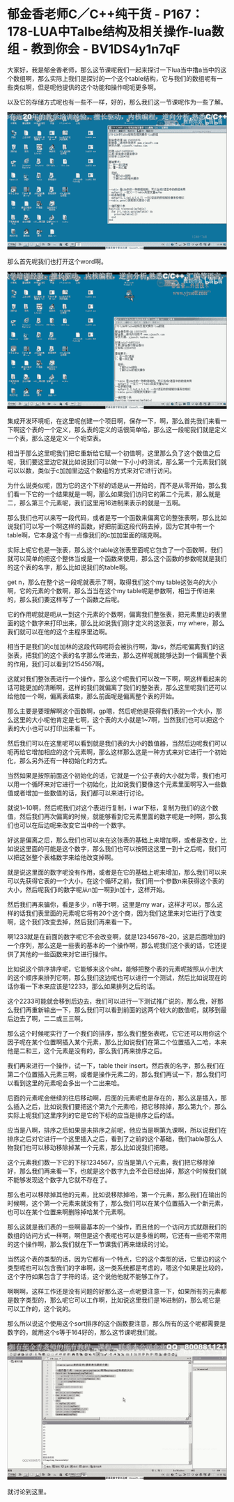 # 郁金香老师C／C++纯干货 - P167：178-LUA中Talbe结构及相关操作-lua数组 - 教到你会 - BV1DS4y1n7qF

大家好，我是郁金香老师，那么这节课呢我们一起来探讨一下lua当中撸a当中的这个数组啊，那么实际上我们是探讨的一个这个table结构，它与我们的数组呢有一些类似啊，但是呢他提供的这个功能和操作呢呃更多啊。

以及它的存储方式呢也有一些不一样，好的，那么我们这一节课呢作为一些了解。

![](img/d72ad17a76c1c8ed2ba75932b1401348_1.png)

那么首先呢我们也打开这个word啊。

![](img/d72ad17a76c1c8ed2ba75932b1401348_3.png)

集成开发环境呃，在这里呢创建一个项目啊，保存一下，啊，那么首先我们来看一下啊这个表的一个定义，那么表的定义的话很简单哈，那么这一段呢我们就是定义一个表，那么这是定义一个呃空表。

相当于那么这里呢我们把它重新给它赋一个初值啊，这里那么负了这个数值之后呢，我们要这里边它就比如说我们可以做一下小小的测试，那么第一个元素我们就可以以数，类似于c加加里边这个数组的方式来对它进行访问。

为什么说类似呢，因为它的这个下标的话是从一开始的，而不是从零开始，那么我们看一下它的一个结果就是一啊，那么如果我们访问它的第二个元素，那么就是二，那么第三个元素呢，我们这里用16进制来表示的就是一五啊。

那么我们也可以来写一段代码，或者是写一个函数来偏离它的整张表啊，那么比如说我们可以写一个啊这样的函数，好把前面这段代码去掉，因为它其中有一个table啊，它本身这个有一点像我们的c加加里面的瑞克啊。

实际上呢它也是一张表，那么这个table这张表里面呢它包含了一个函数啊，我们就可以简单的把这个整体当成是一个函数来使用，那么这个函数的参数呢就是我们的这个表的名字，那么比如说我们的table啊。

get n，那么在整个这一段呢就表示了啊，取得我们这个my table这张鸟的大小啊，它的元素的个数啊，那么当当在这个my table呢是参数啊，相当于传进来的，那么我们要这样写了一个函数之后呢。

它的作用呢就是呃从一到这个元素的个数啊，偏离我们整张表，把元素里边的表里面的这个数字来打印出来，那么比如说我们刚才定义的这张表，my where，那么我们就可以在他的这个主程序里边啊。

相当于是我们的c加加林的这段代码呢将会被执行啊，海vs，然后呢偏离我们的这张表，把我们的这个表的名字那么传进去，那么这样呢就能够达到一个偏离整个表的作用，我们可以看到12154567啊。

这就对我们整张表进行一个操作，那么这个呢我们可以改一下啊，啊这样看起来的话可能更加的清晰啊，这样的我们就偏离了我们的整张表，那么这里呢我们还可以给他加一个啊，偏离表结束，那么前面呢是偏离整个表的开始。

那么主要是要理解啊这个函数啊，gp嗯，然后呢他是获得我们表的一个大小，那么这里的大小呢他肯定是七啊，这个表的大小就是1~7啊，当然我们也可以把这个表的大小也可以打印出来看一下。

然后我们可以在这里呢可以看到就是我们表的大小的数值器，当然后边呢我们可以呃再给它增加相应的这个元素啊，那么这样那么这是一种方式来对它进行一个初始化，那么另外还有一种初始化的方式。

当然如果是按照前面这个初始化的话，它就是一个公子表的大小就为零，我们也可以用一个循环来对它进行一个初始化，比如说我们要像这个元素里面啊写入一些数值或者增加一些数值的话，我们都可以来进行讨论。

就说1~10啊，然后呢我们对这个表进行复制，i war下标，复制为我们i的这个数值，然后我们再次偏离的时候，就能够看到它元素里面的数字呢是一时啊，那么我们也可以在后边呢来改变它当中的一个数字。

好这是偏离之后，那么我们也可以来在这张表的基础上来增加啊，或者是改变，比如说这里面的可能是这个数字，那么我们也可以按照这这里一到十之后呢，我们可以把这张整个表格数字来给他改变掉啊。

就是说这里面的数字呢没有作用，或者是在它的基础上呢来增加，那么我们可以来可以先获得它表的一个大小，在这个循环之前，我们用一个参数n来获得这个表的大小，然后呢我们i的数字呢从n加一啊到n加十，这样开始。

然后我们再来骗你，看是多少，n等于t啊，这里是my war，这样才可以，那么这样的话我们表里面的元素呢它将有20个这个商，因为我们这里来对它进行了改变啊，这个我们改变去掉，然后我们再来看一下。

啊1233就是在前面的数字呢它不会改变啊，就是12345678~20，这是后面增加的一个序列，那么这是一些表的基本的一个操作啊，那么呢我们这个表的话，它还提供了其他的一些函数来对它进行操作。

比如说这个排序排序呢，它能够来这个sht，能够把整个表的元素呢按照从小到大的这个顺序来排列它啊，那么我们这边呢也可以进行一个测试，然后比如说现在的话你看一下本来应该是12233，那么如果排列之后的话。

这个2233可能就会移到后边去，我们可以进行一下测试推广说的，那么我，好那么我们再重新输出一下，那么我们可以看到前面的这两个较大的数值呢，就移到最后边去了啊，二二或三三啊。

那么这个时候呢实行了一个我们的排序，那么我们整张表呢，它它还可以用你这个因子呢在某个位置啊插入某个元素，那么比如说我们在第二个位置插入二哈，本来他是二和三，这个元素是没有的，那么我们再来排序之后。

我们再来进行一个操作，试一下，table their insert，然后表的名字，那么我们在第二个位置插入元素三啊，或者是操作元素二的，那么我们再试一下，那么我们可以看到这里的元素呢会多出一个二出来哈。

后面的元素呢会继续的往后移动啊，后面的元素呢也是存在的，那么这是插入，那么插入之后，比如说我们要把这个第九个元素哈，把它移除掉，那么第九个，那么实际上呢我们这里序列的它是它的下标的应当是排序之后的话。

应当是八啊，排序之后如果是未排序之前呢，他应当是啊第九课啊，所以说我们在排序之后对它进行一个这里插入之后，看到了之前的这个基础，我们table那么人物我们也可以移动移除掉某一个元素，那么比如说我们把嗯。

这个元素我们数一下它的下标1234567，应当是第八个元素，我们把它移除掉好，那么我们再来看一下，也就是这个数字九会不会已经出掉，那这个时候我们就不能够发现这个数字九它就不存在了。

那么也可以移除掉其他的元素，比如说移除掉哈，第一个元素，那么我们在输出的时候啊，这个第一个元素来就没有了，那么我们可以在某个位置插入一个新元素，也可以在某个位置来啊删除掉哈某个元素啊。

那么这就是我们表的一些啊最基本的一个操作，而且他的一个访问方式就跟我们的数组的访问方式一样啊，啊但是这个表呢也可以是多维的啊，它还有一些呃不常用的这个操作啊，那么我们就在下一节课我们再来继续的讨论。

当然这个表的类型的话，因为它都有一个特点，它的这个类型的话，它里边的这个类型呢也可以包含我们的字串啊，这一类系统都是考虑的，嗯这个如果是比较的，这个字符如果包含了字符的话，这个说他他就不能够工作了。

啊啊啊，这样工作还是没有问题的好那么这一点呢要注意一下，如果所有的元素都是数字类型的，那么呢它可以工作啊，比如说这里我们是16进制的，那么呢它是可以工作的，这个说的。

那么所以说这个使用这个sort排序的这个函数要注意，那么所有的这个呢都需要是数字的，就用这个s等于164好的，那么这节课呢我们就。



![](img/d72ad17a76c1c8ed2ba75932b1401348_5.png)

就讨论到这里。